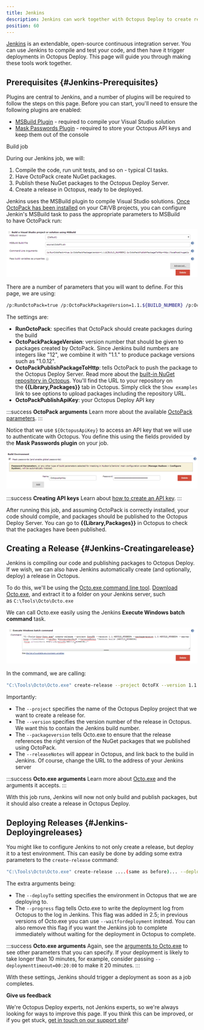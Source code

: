 ```yaml
---
title: Jenkins
description: Jenkins can work together with Octopus Deploy to create releases and execute deployments.
position: 60
---
```


[Jenkins](http://jenkins-ci.org/) is an extendable, open-source continuous integration server. You can use Jenkins to compile and test your code, and then have it trigger deployments in Octopus Deploy. This page will guide you through making these tools work together.

## Prerequisites {#Jenkins-Prerequisites}

Plugins are central to Jenkins, and a number of plugins will be required to follow the steps on this page. Before you can start, you'll need to ensure the following plugins are enabled:

- [MSBuild Plugin](http://wiki.jenkins-ci.org/display/JENKINS/MSBuild+Plugin) - required to compile your Visual Studio solution
- [Mask Passwords Plugin](https://wiki.jenkins-ci.org/display/JENKINS/Mask+Passwords+Plugin) - required to store your Octopus API keys and keep them out of the console

Build job

During our Jenkins job, we will:

1. Compile the code, run unit tests, and so on - typical CI tasks.
2. Have OctoPack create NuGet packages.
3. Publish these NuGet packages to the Octopus Deploy Server.
4. Create a release in Octopus, ready to be deployed.

Jenkins uses the MSBuild plugin to compile Visual Studio solutions. [Once OctoPack has been installed](/docs/packaging-applications/octopack/index.md) on your C#/VB projects, you can configure Jenkin's MSBuild task to pass the appropriate parameters to MSBuild to have OctoPack run:

![](3278145.png)

There are a number of parameters that you will want to define. For this page, we are using:

```bash
/p:RunOctoPack=true /p:OctoPackPackageVersion=1.1.${BUILD_NUMBER} /p:OctoPackPublishPackageToHttp=http://localhost/nuget/packages /p:OctoPackPublishApiKey=${OctopusApiKey}
```

The settings are:

- **RunOctoPack**: specifies that OctoPack should create packages during the build
- **OctoPackPackageVersion**: version number that should be given to packages created by OctoPack. Since Jenkins build numbers are integers like "12", we combine it with "1.1." to produce package versions such as "1.0.12".
- **OctoPackPublishPackageToHttp**: tells OctoPack to push the package to the Octopus Deploy Server. Read more about the [built-in NuGet repository in Octopus](/docs/packaging-applications/package-repositories/index.md). You'll find the URL to your repository on the **{{Library,Packages}}** tab in Octopus.  Simply click the `Show examples` link to see options to upload packages including the repository URL.
- **OctoPackPublishApiKey**: your Octopus Deploy API key

:::success
**OctoPack arguments**
Learn more about the available [OctoPack parameters](/docs/packaging-applications/octopack/index.md).
:::

Notice that we use `${OctopusApiKey}` to access an API key that we will use to authenticate with Octopus. You define this using the fields provided by the **Mask Passwords plugin** on your job.

![](3278146.png)

:::success
**Creating API keys**
Learn about [how to create an API key](/docs/octopus-rest-api/how-to-create-an-api-key.md).
:::

After running this job, and assuming OctoPack is correctly installed, your code should compile, and packages should be published to the Octopus Deploy Server. You can go to **{{Library,Packages}}** in Octopus to check that the packages have been published.

## Creating a Release {#Jenkins-Creatingarelease}

Jenkins is compiling our code and publishing packages to Octopus Deploy. If we wish, we can also have Jenkins automatically create (and optionally, deploy) a release in Octopus.

To do this, we'll be using the [Octo.exe command line tool](/docs/octopus-rest-api/octo.exe-command-line/index.md). [Download Octo.exe](https://octopus.com/downloads), and extract it to a folder on your Jenkins server, such as `C:\Tools\Octo\Octo.exe`

We can call Octo.exe easily using the Jenkins **Execute Windows batch** **command** task.

![](3278144.png)

In the command, we are calling:

```bash
"C:\Tools\Octo\Octo.exe" create-release --project OctoFX --version 1.1.%BUILD_NUMBER% --packageversion 1.1.%BUILD_NUMBER% --server http://localhost/ --apiKey %OctopusApiKey% --releaseNotes "Jenkins build [%BUILD_NUMBER%](http://localhost:8054/job/OctoFX/%BUILD_NUMBER%)/"

```

Importantly:

- The `--project` specifies the name of the Octopus Deploy project that we want to create a release for.
- The `--version` specifies the version number of the release in Octopus. We want this to contain the Jenkins build number.
- The `--packageversion` tells Octo.exe to ensure that the release references the right version of the NuGet packages that we published using OctoPack.
- The `--releaseNotes` will appear in Octopus, and link back to the build in Jenkins. Of course, change the URL to the address of your Jenkins server

:::success
**Octo.exe arguments**
Learn more about [Octo.exe](/docs/octopus-rest-api/octo.exe-command-line/index.md) and the arguments it accepts.
:::

With this job runs, Jenkins will now not only build and publish packages, but it should also create a release in Octopus Deploy.

## Deploying Releases {#Jenkins-Deployingreleases}

You might like to configure Jenkins to not only create a release, but deploy it to a test environment. This can easily be done by adding some extra parameters to the `create-release` command:

```bash
"C:\Tools\Octo\Octo.exe" create-release ....(same as before)... --deployto=Development --progress
```

The extra arguments being:

- The `--deployTo` setting specifies the environment in Octopus that we are deploying to.
- The `--progress` flag tells Octo.exe to write the deployment log from Octopus to the log in Jenkins. This flag was added in 2.5; in previous versions of Octo.exe you can use `--waitfordeployment` instead. You can also remove this flag if you want the Jenkins job to complete immediately without waiting for the deployment in Octopus to complete.

:::success
**Octo.exe arguments**
Again, see the [arguments to Octo.exe](/docs/octopus-rest-api/octo.exe-command-line/index.md) to see other parameters that you can specify. If your deployment is likely to take longer than 10 minutes, for example, consider passing `--deploymenttimeout=00:20:00` to make it 20 minutes.
:::

With these settings, Jenkins should trigger a deployment as soon as a job completes.

**Give us feedback**

We're Octopus Deploy experts, not Jenkins experts, so we're always looking for ways to improve this page. If you think this can be improved, or if you get stuck, [get in touch on our support site](https://octopus.com/support)!
